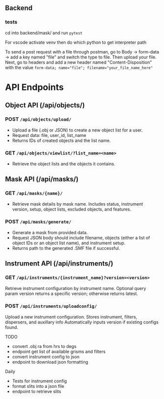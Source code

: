 ## Backend
### tests
cd into backend/mask/ and run `pytest`

For vscode activate venv then do which python to get interpreter path

To send a post request with a file through postman, go to Body -> form-data -> add a key named "file" and switch the type to file.
Then upload your file. Next, go to headers and add a new header named "Content-Disposition" with the value
`form-data; name="file"; filename="your_file_name_here"`

# API Endpoints
## Object API (/api/objects/)
### POST `/api/objects/upload/`
- Upload a file (.obj or JSON) to create a new object list for a user.
- Request data: file, user_id, list_name
- Returns IDs of created objects and the list name.

### GET `/api/objects/viewlist/?list_name=<name>`
- Retrieve the object lists and the objects it contains.

## Mask API (/api/masks/)
### GET `/api/masks/{name}/`
- Retrieve mask details by mask name. Includes status, instrument version, setup, object lists, excluded objects, and features.

### POST `/api/masks/generate/`
- Generate a mask from provided data.
- Request JSON body should include filename, objects (either a list of object IDs or an object list name), and instrument setup.
- Returns path to the generated .SMF file if successful.

## Instrument API (/api/instruments/)
### GET `/api/instruments/{instrument_name}?version=<version>`
Retrieve instrument configuration by instrument name.
Optional query param version returns a specific version; otherwise returns latest.

### POST `/api/instruments/uploadconfig/`
Upload a new instrument configuration.
Stores instrument, filters, dispersers, and auxillary info
Automatically inputs version if existing configs found.

TODO
- convert .obj ra from hrs to degs
- endpoint get list of available grisms and filters
- convert instrument config to json
- endpoint to download json formatting

Daily
- Tests for instrument config
- format slits into a json file
- endpoint to retrieve slits

